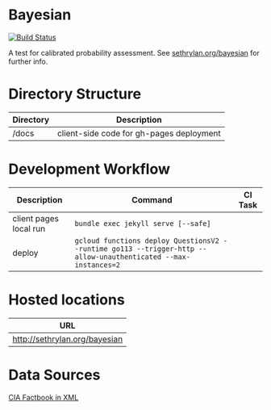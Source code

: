 Bayesian
========

[![Build Status](https://travis-ci.org/sethrylan/bayesian.svg?branch=master)](https://travis-ci.org/sethrylan/bayesian)

A test for calibrated probability assessment. See [sethrylan.org/bayesian](http://sethrylan.org/bayesian) for further info.

Directory Structure
=========

| Directory    | Description                              |
| ------------ |------------------------------------------|
| /docs        | client-side code for gh-pages deployment |

Development Workflow
=========

| Description               | Command                                          | CI Task |
| ------------------------- |--------------------------------------------------|---------|
| client pages local run    | ```bundle exec jekyll serve [--safe]```  |         |
| deploy                    | ```gcloud functions deploy QuestionsV2 --runtime go113 --trigger-http --allow-unauthenticated --max-instances=2```                 |         |

Hosted locations
=========
| URL                                                        |
| -----------------------------------------------------------|
| http://sethrylan.org/bayesian                              |

Data Sources
=========
[CIA Factbook in XML](http://jmatchparser.sourceforge.net/factbook/)

